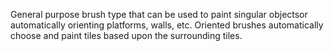 General purpose brush type that can be used to paint singular objectsor automatically
orienting platforms, walls, etc. Oriented brushes automatically choose and paint tiles
based upon the surrounding tiles.

